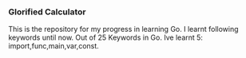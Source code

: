 ### Glorified Calculator
This is the repository for my progress in learning Go.
I learnt following keywords until now.
Out of 25 Keywords in Go.
Ive learnt 5: import,func,main,var,const.